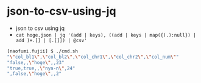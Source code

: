 # json-to-csv-using-jq

- json to csv using jq
- `cat hoge.json | jq '(add | keys), ((add | keys | map({(.):null}) | add )+.[] | [.[]]) | @csv'`

```sh
[naofumi.fujii] $ ./cmd.sh
"\"col_bl1\",\"col_bl2\",\"col_chr1\",\"col_chr2\",\"col_num\""
"false,,\"hoge\",,23"
"true,true,,\"nya-n\",24"
",false,\"hoge\",,2"
